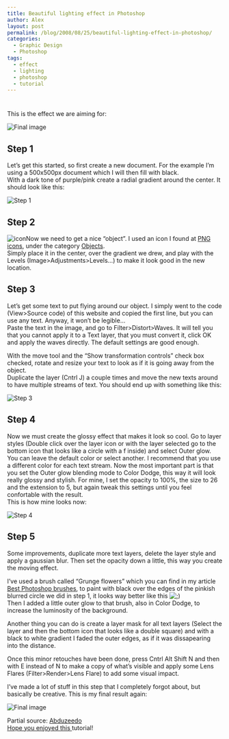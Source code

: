 ```yaml
---
title: Beautiful lighting effect in Photoshop
author: Alex
layout: post
permalink: /blog/2008/08/25/beautiful-lighting-effect-in-photoshop/
categories:
  - Graphic Design
  - Photoshop
tags:
  - effect
  - lighting
  - photoshop
  - tutorial
---
```

# 

This is the effect we are aiming for:

![Final image][1] 

## Step 1

 [1]: http://urbanoalvarez.es/img/blog/light_effect/final.jpg

Let’s get this started, so first create a new document. For the example I’m using a 500x500px document which I will then fill with black.  
With a dark tone of purple/pink create a radial gradient around the center. It should look like this:

![Step 1][2] 

## Step 2

 [2]: http://urbanoalvarez.es/img/blog/light_effect/step_1.jpg

![icon][3]Now we need to get a nice “object”. I used an icon I found at [PNG icons][4], under the category [Objects][5].  
Simply place it in the center, over the gradient we drew, and play with the Levels (Image>Adjustments>Levels…) to make it look good in the new location.

 [3]: http://www.arubamaps.info/Icons/Objects/arles_gallery/images/Wait.png
 [4]: http://www.arubamaps.info/Icons/arles_gallery/index.html
 [5]: http://www.arubamaps.info/Icons/Objects/arles_gallery/index.html

## Step 3

Let’s get some text to put flying around our object. I simply went to the code (View>Source code) of this website and copied the first line, but you can use any text. Anyway, it won’t be legible…  
Paste the text in the image, and go to Filter>Distort>Waves. It will tell you that you cannot apply it to a Text layer, that you must convert it, click OK and apply the waves directly. The default settings are good enough.

With the move tool and the “Show transformation controls” check box checked, rotate and resize your text to look as if it is going away from the object.  
Duplicate the layer (Cntrl J) a couple times and move the new texts around to have multiple streams of text. You should end up with something like this:

![Step 3][6] 

## Step 4

 [6]: http://urbanoalvarez.es/img/blog/light_effect/step_3.jpg

Now we must create the glossy effect that makes it look so cool. Go to layer styles (Double click over the layer icon or with the layer selected go to the bottom icon that looks like a circle with a f inside) and select Outer glow.  
You can leave the default color or select another. I recommend that you use a different color for each text stream. Now the most important part is that you set the Outer glow blending mode to Color Dodge, this way it will look really glossy and stylish. For mine, I set the opacity to 100%, the size to 26 and the extension to 5, but again tweak this settings until you feel confortable with the result.  
This is how mine looks now:

![Step 4][7] 

## Step 5

 [7]: http://urbanoalvarez.es/img/blog/light_effect/step_4.jpg

Some improvements, duplicate more text layers, delete the layer style and apply a gaussian blur. Then set the opacity down a little, this way you create the moving effect.

I’ve used a brush called “Grunge flowers” which you can find in my article [Best Photoshop brushes][8], to paint with black over the edges of the pinkish blurred circle we did in step 1, it looks way better like this ![;)][9]  
Then I added a little outer glow to that brush, also in Color Dodge, to increase the luminosity of the background.

 [8]: http://urbanoalvarez.es/blog/2008/05/01/best-photoshop-brushes/
 [9]: http://urbanoalvarez.es/blog/wp-includes/images/smilies/icon_wink.gif

Another thing you can do is create a layer mask for all text layers (Select the layer and then the bottom icon that looks like a double square) and with a black to white gradient I faded the outer edges, as if it was dissapearing into the distance.

Once this minor retouches have been done, press Cntrl Alt Shift N and then with E instead of N to make a copy of what’s visible and apply some Lens Flares (Filter>Render>Lens Flare) to add some visual impact.

I’ve made a lot of stuff in this step that I completely forgot about, but basically be creative. This is my final result again:

![Final image][1] 

Partial source: [Abduzeedo  
Hope you enjoyed this ][10]tutorial!

 [10]: http://abduzeedo.com/magic-lighting-effect-photoshop